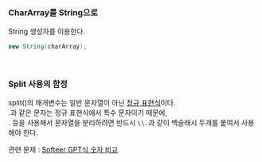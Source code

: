 ### CharArray를 String으로
String 생성자를 이용한다.
```java
new String(charArray);
```

<br>

### Split 사용의 함정
split()의 매개변수는 일반 문자열이 아닌 [정규 표현식](https://github.com/AtomicLiquors/Algorithm_Practice/blob/main/regex/Pattern.md)이다.  
.과 같은 문자는 정규 표현식에서 특수 문자이기 때문에,  
. 등을 사용해서 문자열을 분리하려면 반드시 ```\\.```과 같이 백슬래시 두개를 붙여서 사용해야 한다.  

관련 문제 : [Softeer GPT식 숫자 비교](https://github.com/AtomicLiquors/Algorithm_Practice/blob/main/comparator/HSAT_11001.java)
